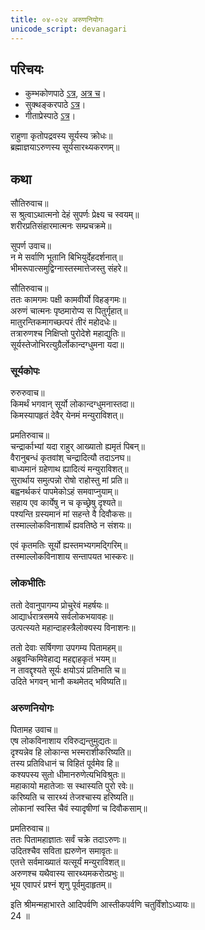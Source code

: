 ```yaml
---  
title: ०४-०२४ अरुणनियोगः
unicode_script: devanagari
---  
```


## परिचयः
- कुम्भकोणपाठे [ऽत्र](https://archive.org/details/mahAbhArata-kumbhakoNam/page/n369), [अत्र च](https://sanskritdocuments.org/mirrors/mahabharata/mbhK/mahabharata-k-01-sa.html)।
- सुक्थङ्करपाठे [ऽत्र](http://bombay.indology.info/mahabharata/text/UD/MBh01.txt)।
- गीताप्रेस्पाठे [ऽत्र](https://archive.org/stream/mahabharata01ramauoft#page/564/mode/2up)।

राहुणा कृतोपद्रवस्य सूर्यस्य क्रोधः॥  
ब्रह्माज्ञयाऽरुणस्य सूर्यसारथ्यकरणम्॥  

## कथा


सौतिरुवाच॥  
स श्रुत्वाऽथात्मनो देहं सुपर्णः प्रेक्ष्य च स्वयम्॥  
शरीरप्रतिसंहारमात्मनः सम्प्रचक्रमे॥  

सुपर्ण उवाच॥  
न मे सर्वाणि भूतानि बिभियुर्देहदर्शनात्॥  
भीमरूपात्समुद्विग्नास्तस्मात्तेजस्तु संहरे॥  

सौतिरुवाच॥  
ततः कामगमः पक्षी कामवीर्यो विहङ्गमः॥  
अरुणं चात्मनः पृष्ठमारोप्य स पितुर्गृहात्॥  
मातुरन्तिकमागच्छत्परं तीरं महोदधेः॥  
तत्रारुणश्च निक्षिप्तो पुरोदेशे महाद्युतिः॥  
सूर्यस्तेजोभिरत्युग्रैर्लोकान्दग्धुमना यदा॥  

### सूर्यकोपः
रुरुरुवाच॥  
किमर्थं भगवान् सूर्यो लोकान्दग्धुमनास्तदा॥  
किमस्यापहृतं देवैर् येनमं मन्युराविशत्॥  

प्रमतिरुवाच॥  
चन्द्रार्काभ्यां यदा राहुर् आख्यातो ह्यमृतं पिबन्॥  
वैरानुबन्धं कृतवांश् चन्द्रादित्यौ तदाऽनघ॥  
बाध्यमानं ग्रहेणाथ ह्यादित्यं मन्युराविशत्॥  
सुरार्थाय समुत्पन्नो रोषो राहोस्तु मां प्रति॥  
बह्वनर्थकरं पापमेकोऽहं समवाप्नुयाम्॥  
सहाय एव कार्येषु न च कृच्छ्रेषु दृश्यते॥  
पश्यन्ति ग्रस्यमानं मां सहन्ते वै दिवौकसः॥  
तस्माल्लोकविनाशार्थं ह्यवतिष्ठे न संशयः॥  

एवं कृतमतिः सूर्यो ह्यस्तमभ्यगमद्गिरिम्॥  
तस्माल्लोकविनाशाय सन्तापयत भास्करः॥  

### लोकभीतिः
ततो देवानुपागम्य प्रोचुरेवं महर्षयः॥  
आद्यार्धरात्रसमये सर्वलोकभयावहः॥  
उत्पत्स्यते महान्दाहस्त्रैलोक्यस्य विनाशनः॥  

ततो देवाः सर्षिगणा उपगम्य पितामहम्॥  
अब्रुवन्किमिवेहाद्य महद्दाहकृतं भयम्॥  
न तावद्दृश्यते सूर्यः क्षयोऽयं प्रतिभाति च॥  
उदिते भगवन् भानौ कथमेतद् भविष्यति॥  

### अरुणनियोगः
पितामह उवाच॥  
एष लोकविनाशाय रविरुद्यन्तुमुद्यतः॥  
दृश्यन्नेव हि लोकान्स भस्मराशीकरिष्यति॥  
तस्य प्रतिविधानं च विहितं पूर्वमेव हि॥  
कश्यपस्य सुतो धीमानरुणेत्यभिविश्रुतः॥  
महाकायो महातेजाः स स्थास्यति पुरो रवेः॥  
करिष्यति च सारथ्यं तेजश्चास्य हरिष्यति॥  
लोकानां स्वस्ति चैवं स्यादृषीणां च दिवौकसाम्॥  

प्रमतिरुवाच॥  
ततः पितामहाज्ञातः सर्वं चक्रे तदाऽरुणः॥  
उदितश्चैव सविता ह्यरुणेन समावृतः॥  
एतत्ते सर्वमाख्यातं यत्सूर्यं मन्युराविशत्॥  
अरुणश्च यथैवास्य सारथ्यमकरोत्प्रभुः॥  
भूय एवापरं प्रश्नं शृणु पूर्वमुदाहृतम्॥ 

इति श्रीमन्महाभारते आदिपर्वणि आस्तीकपर्वणि चतुर्विंशोऽध्यायः॥  
24 ॥  
